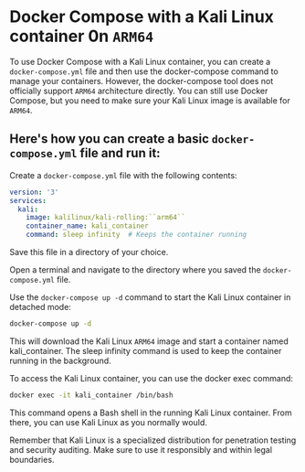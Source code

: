 # Docker Compose with a Kali Linux container 0n ``ARM64``

To use Docker Compose with a Kali Linux container, you can create a ```docker-compose.yml``` file and then use the docker-compose command to manage your containers. However, the docker-compose tool does not officially support ``ARM64`` architecture directly. You can still use Docker Compose, but you need to make sure your Kali Linux image is available for ``ARM64``.

## Here's how you can create a basic ```docker-compose.yml``` file and run it:

Create a ```docker-compose.yml``` file with the following contents:

```yml 
version: '3'
services:
  kali:
    image: kalilinux/kali-rolling:``arm64``
    container_name: kali_container
    command: sleep infinity  # Keeps the container running

```
Save this file in a directory of your choice.

Open a terminal and navigate to the directory where you saved the ```docker-compose.yml``` file.

Use the ```docker-compose up -d``` command to start the Kali Linux container in detached mode:


```bash
docker-compose up -d
```
This will download the Kali Linux ``ARM64`` image and start a container named kali_container. The sleep infinity command is used to keep the container running in the background.

To access the Kali Linux container, you can use the docker exec command:


```bash 
docker exec -it kali_container /bin/bash
```

This command opens a Bash shell in the running Kali Linux container. From there, you can use Kali Linux as you normally would.

Remember that Kali Linux is a specialized distribution for penetration testing and security auditing. Make sure to use it responsibly and within legal boundaries.